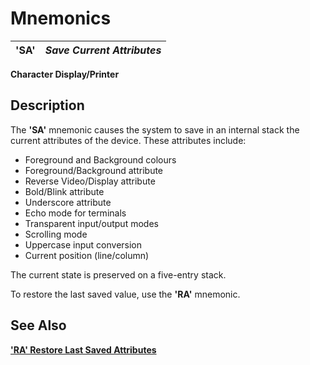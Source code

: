# Mnemonics 

**'SA'** |  **_Save Current Attributes_**  
---|---  
  
**Character Display/Printer**

##  Description

The **'SA'** mnemonic causes the system to save in an internal stack the current attributes of the device. These attributes include:

  * Foreground and Background colours
  * Foreground/Background attribute
  * Reverse Video/Display attribute
  * Bold/Blink attribute
  * Underscore attribute
  * Echo mode for terminals
  * Transparent input/output modes
  * Scrolling mode
  * Uppercase input conversion
  * Current position (line/column)



The current state is preserved on a five-entry stack.

To restore the last saved value, use the **'RA'** mnemonic.

## See Also

[**'RA' Restore Last Saved Attributes**](ra.md)
